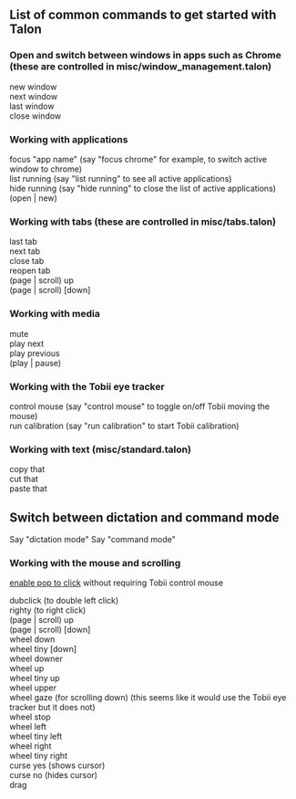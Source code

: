 ## List of common commands to get started with Talon  

### Open and switch between windows in apps such as Chrome (these are controlled in misc/window_management.talon)  

new window  
next window   
last window  
close window   

### Working with applications  
focus "app name"     (say "focus chrome" for example, to switch active window to chrome)  
list running    (say "list running" to see all active applications)  
hide running    (say "hide running" to close the list of active applications)  
(open | new)  

### Working with tabs (these are controlled in misc/tabs.talon)  
last tab  
next tab  
close tab   
reopen tab  
(page | scroll) up  
(page | scroll) [down]   

### Working with media  
mute  
play next   
play previous   
(play | pause)  

### Working with the Tobii eye tracker  
control mouse (say "control mouse" to toggle on/off Tobii moving the mouse)  
run calibration (say "run calibration" to start Tobii calibration)  

### Working with text (misc/standard.talon) 
copy that  
cut that  
paste that  

## Switch between dictation and command mode  
Say "dictation mode"
Say "command mode"

### Working with the mouse and scrolling 
[enable pop to click](https://talon.wiki/poptoclick/) without requiring Tobii control mouse

dubclick (to double left click)  
righty (to right click)  
(page | scroll) up  
(page | scroll) [down]   
wheel down  
wheel tiny [down]  
wheel downer  
wheel up  
wheel tiny up   
wheel upper  
wheel gaze (for scrolling down) (this seems like it would use the Tobii eye tracker but it does not)  
wheel stop  
wheel left  
wheel tiny left   
wheel right  
wheel tiny right  
curse yes (shows cursor)  
curse no (hides cursor)  
drag  
